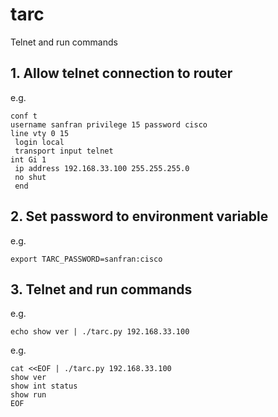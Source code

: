 # tarc
Telnet and run commands

## 1. Allow telnet connection to router

e.g.
```
conf t
username sanfran privilege 15 password cisco
line vty 0 15
 login local
 transport input telnet
int Gi 1
 ip address 192.168.33.100 255.255.255.0
 no shut
 end
```

## 2. Set password to environment variable

e.g.
```
export TARC_PASSWORD=sanfran:cisco
```

## 3. Telnet and run commands

e.g.
```
echo show ver | ./tarc.py 192.168.33.100
```

e.g.
```
cat <<EOF | ./tarc.py 192.168.33.100
show ver
show int status
show run
EOF
```

